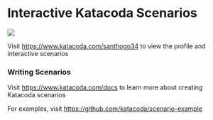 # Interactive Katacoda Scenarios

[![](http://shields.katacoda.com/katacoda/santhogo34/count.svg)](https://www.katacoda.com/santhogo34 "Get your profile on Katacoda.com")

Visit https://www.katacoda.com/santhogo34 to view the profile and interactive scenarios

### Writing Scenarios
Visit https://www.katacoda.com/docs to learn more about creating Katacoda scenarios

For examples, visit https://github.com/katacoda/scenario-example
